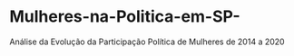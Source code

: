 # Mulheres-na-Politica-em-SP-
Análise da Evolução da Participação Política de Mulheres de 2014 a 2020
